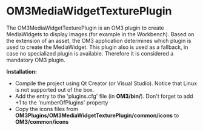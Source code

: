 # OM3MediaWidgetTexturePlugin  
The OM3MediaWidgetTexturePlugin is an OM3 plugin to create MediaWidgets to display images (for example in the Workbench). 
Based on the extension of an asset, the OM3 application determines which plugin is used to create the MediaWidget. 
This plugin also is used as a fallback, in case no specialized plugin is available. Therefore it is considered a mandatory OM3 plugin.  
  
**Installation:**  
- Compile the project using Qt Creator (or Visual Studio). Notice that Linux is not supported out of the box.  
- Add the entry to the 'plugins.cfg'  file (in __OM3/bin/__). Don't forget to add +1 to the 'numberOfPlugins' property  
- Copy the icons files from __OM3Plugins/OM3MediaWidgetTexturePlugin/common/icons__ to __OM3/common/icons__
